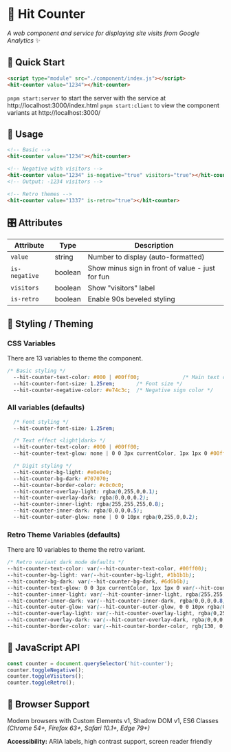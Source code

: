 # 🦔 Hit Counter

*A web component and service for displaying site visits from Google Analytics* ✨

## 🚀 Quick Start

```html
<script type="module" src="./component/index.js"></script>
<hit-counter value="1234"></hit-counter>
```
`pnpm start:server` to start the server with the service at http://localhost:3000/index.html
`pnpm start:client` to view the component variants at http://localhost:3000/


## 📖 Usage

```html
<!-- Basic -->
<hit-counter value="1234"></hit-counter>

<!-- Negative with visitors -->
<hit-counter value="1234" is-negative="true" visitors="true"></hit-counter>
<!-- Output: -1234 visitors -->

<!-- Retro themes -->
<hit-counter value="1337" is-retro="true"></hit-counter>
```

## 🎛️ Attributes

| Attribute     | Type    | Description |
|---------------|---------|-------------|
| `value`       | string  | Number to display (auto-formatted) |
| `is-negative` | boolean | Show minus sign in front of value - just for fun|
| `visitors`    | boolean | Show "visitors" label |
| `is-retro`    | boolean | Enable 90s beveled styling |

## 🎨 Styling / Theming

### CSS Variables

There are 13 variables to theme the component.

```css
/* Basic styling */
  --hit-counter-text-color: #000 | #00ff00;              /* Main text color */
  --hit-counter-font-size: 1.25rem;       /* Font size */
  --hit-counter-negative-color: #e74c3c;  /* Negative sign color */
```

### All variables (defaults)
```css
  /* Font styling */
  --hit-counter-font-size: 1.25rem;

  /* Text effect <light|dark> */
  --hit-counter-text-color: #000 | #00ff00;
  --hit-counter-text-glow: none | 0 0 3px currentColor, 1px 1px 0 #00ff00;

  /* Digit styling */
  --hit-counter-bg-light: #e0e0e0;
  --hit-counter-bg-dark: #707070;
  --hit-counter-border-color: #c0c0c0;
  --hit-counter-overlay-light: rgba(0,255,0,0.1);
  --hit-counter-overlay-dark: rgba(0,0,0,0.2);
  --hit-counter-inner-light: rgba(255,255,255,0.8);
  --hit-counter-inner-dark: rgba(0,0,0,0.5);
  --hit-counter-outer-glow: none | 0 0 10px rgba(0,255,0,0.2);
```

### Retro Theme Variables (defaults)

There are 10 variables to theme the retro variant.
```css
/* Retro variant dark mode defaults */
--hit-counter-text-color: var(--hit-counter-text-color, #00ff00);
--hit-counter-bg-light: var(--hit-counter-bg-light, #1b1b1b);
--hit-counter-bg-dark: var(--hit-counter-bg-dark, #6d6b6b);
--hit-counter-text-glow: 0 0 3px currentColor, 1px 1px 0 var(--hit-counter-text-glow, #00ff00);
--hit-counter-inner-light: var(--hit-counter-inner-light, rgba(255,255,255,0.1));
--hit-counter-inner-dark: var(--hit-counter-inner-dark, rgba(0,0,0,0.8));
--hit-counter-outer-glow: var(--hit-counter-outer-glow, 0 0 10px rgba(0,255,0,0.2));
--hit-counter-overlay-light: var(--hit-counter-overlay-light, rgba(0,255,0,0.1));
--hit-counter-overlay-dark: var(--hit-counter-overlay-dark, rgba(0,0,0,0.2));
--hit-counter-border-color: var(--hit-counter-border-color, rgb(130, 0, 229));

```

## 🔧 JavaScript API

```javascript
const counter = document.querySelector('hit-counter');
counter.toggleNegative();
counter.toggleVisitors();
counter.toggleRetro();

```
## 🌟 Browser Support

Modern browsers with Custom Elements v1, Shadow DOM v1, ES6 Classes  
*(Chrome 54+, Firefox 63+, Safari 10.1+, Edge 79+)*

**Accessibility:** ARIA labels, high contrast support, screen reader friendly

